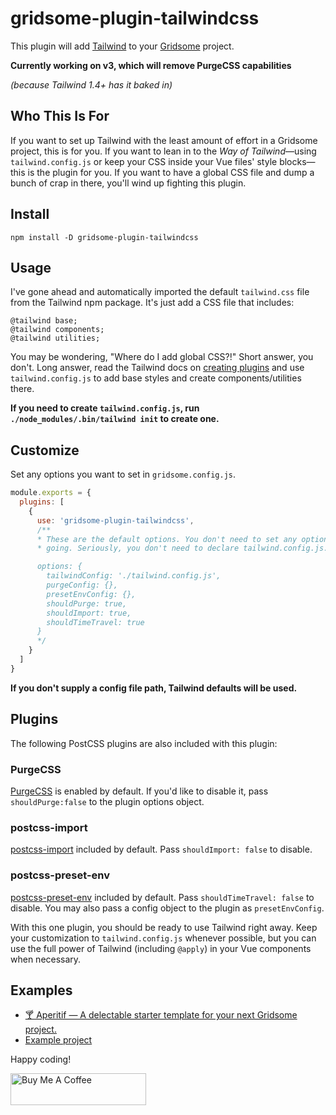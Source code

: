 # gridsome-plugin-tailwindcss

This plugin will add [Tailwind](http://tailwindcss.com) to your
[Gridsome](http://gridsome.org) project.

**Currently working on v3, which will remove PurgeCSS capabilities**

*(because Tailwind 1.4+ has it baked in)*

## Who This Is For

If you want to set up Tailwind with the least amount of effort in a Gridsome
project, this is for you. If you want to lean in to the *Way of
Tailwind*&mdash;using `tailwind.config.js` or keep your CSS inside your Vue
files' style blocks&mdash;this is the plugin for you. If you want to have a
global CSS file and dump a bunch of crap in there, you'll wind up fighting this
plugin.

## Install

`npm install -D gridsome-plugin-tailwindcss`


## Usage

I've gone ahead and automatically imported the default `tailwind.css` file from
the Tailwind npm package. It's just add a CSS file that includes:

```postcss
@tailwind base;
@tailwind components;
@tailwind utilities;
```

You may be wondering, "Where do I add global CSS?!" Short answer, you don't.
Long answer, read the Tailwind docs on [creating plugins][plugins] and use
`tailwind.config.js` to add base styles and create components/utilities there.

**If you need to create `tailwind.config.js`, run `./node_modules/.bin/tailwind
init` to create one.**

[plugins]: https://tailwindcss.com/docs/plugins/#app

## Customize

Set any options you want to set in `gridsome.config.js`.

```javascript
module.exports = {
  plugins: [
    {
      use: 'gridsome-plugin-tailwindcss',
      /**
      * These are the default options. You don't need to set any options to get
      * going. Seriously, you don't need to declare tailwind.config.js.

      options: {
        tailwindConfig: './tailwind.config.js',
        purgeConfig: {},
        presetEnvConfig: {},
        shouldPurge: true,
        shouldImport: true,
        shouldTimeTravel: true
      }
      */
    }
  ]
}
```

**If you don't supply a config file path, Tailwind defaults will be used.**



## Plugins

The following PostCSS plugins are also included with this plugin:

### PurgeCSS

[PurgeCSS](https://www.purgecss.com/with-postcss) is enabled by default. If
you'd like to disable it, pass `shouldPurge:false` to the plugin options
object.

### postcss-import

[postcss-import](https://github.com/postcss/postcss-import) included by
default. Pass `shouldImport: false` to disable.

### postcss-preset-env

[postcss-preset-env](https://github.com/csstools/postcss-preset-env) included
by default. Pass `shouldTimeTravel: false` to disable. You may also pass a
config object to the plugin as `presetEnvConfig`.

With this one plugin, you should be ready to use Tailwind right away. Keep your
customization to `tailwind.config.js` whenever possible, but you can use the
full power of Tailwind (including `@apply`) in your Vue components when
necessary.

## Examples

- [🍸 Aperitif &mdash; A delectable starter template for your next Gridsome project.](https://github.com/brandonpittman/aperitif)
- [Example project](http://github.com/brandonpittman/gridsome-plugin-tailwindcss-ffs)

Happy coding!

<a href="https://www.buymeacoffee.com/blp" target="_blank"><img src="https://cdn.buymeacoffee.com/buttons/default-blue.png" alt="Buy Me A Coffee" style="height: 51px !important;width: 217px !important;" ></a>
